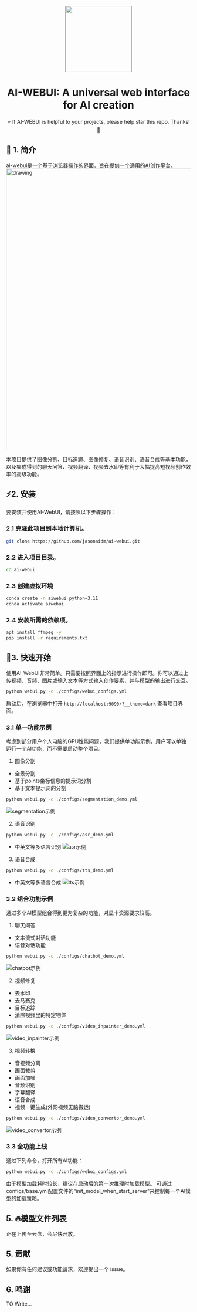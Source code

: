 <div align="center">

<div class="logo">
   <a href="">
      <img src="assets/AI-logo.png" style="width:180px">
   </a>
</div>

<h1>AI-WEBUI: A universal web interface for AI creation</h1>


⭐ If AI-WEBUI is helpful to your projects, please help star this repo. Thanks! 🤗
</div>

## 🌟 1. 简介
ai-webui是一个基于浏览器操作的界面，旨在提供一个通用的AI创作平台。
<img align="center" src="assets/all_tabs_demo.gif" alt="drawing" width="768"/>

本项目提供了图像分割、目标追踪、图像修复、语音识别、语音合成等基本功能，以及集成得到的聊天问答、视频翻译、视频去水印等有利于大幅提高短视频创作效率的高级功能。

## ⚡2. 安装

要安装并使用AI-WebUI，请按照以下步骤操作：

### 2.1 克隆此项目到本地计算机。

```bash
git clone https://github.com/jasonaidm/ai-webui.git
```

### 2.2 进入项目目录。

```bash
cd ai-webui
```
### 2.3 创建虚拟环境
```bash
conda create -n aiwebui python=3.11
conda activate aiwebui
```

### 2.4 安装所需的依赖项。

```bash
apt install ffmpeg -y 
pip install -r requirements.txt
```


## 🚀3. 快速开始

使用AI-WebUI非常简单。只需要按照界面上的指示进行操作即可。你可以通过上传视频、音频、图片或输入文本等方式输入创作要素，并与模型的输出进行交互。
```bash
python webui.py -c ./configs/webui_configs.yml
```

启动后，在浏览器中打开 `http://localhost:9090/?__theme=dark` 查看项目界面。

### 3.1 单一功能示例
考虑到部分用户个人电脑的GPU性能问题，我们提供单功能示例，用户可以单独运行一个AI功能，而不需要启动整个项目。

1. 图像分割
- 全景分割
- 基于points坐标信息的提示词分割
- 基于文本提示词的分割
```bash
python webui.py -c ./configs/segmentation_demo.yml
```
![segmentation示例](./assets/segmentation_demo.gif)

2. 语音识别
```bash
python webui.py -c ./configs/asr_demo.yml
```
- 中英文等多语言识别
![asr示例](./assets/asr_demo.gif)

3. 语音合成
```bash
python webui.py -c ./configs/tts_demo.yml
```
- 中英文等多语言合成
![tts示例](./assets/tts_demo.gif)


### 3.2 组合功能示例
通过多个AI模型组合得到更为复杂的功能，对显卡资源要求较高。
1. 聊天问答
- 文本流式对话功能
- 语音对话功能
```bash
python webui.py -c ./configs/chatbot_demo.yml
```
![chatbot示例](./assets/chat_demo.gif)

2. 视频修复
- 去水印
- 去马赛克
- 目标追踪
- 消除视频里的特定物体

```bash
python webui.py -c ./configs/video_inpainter_demo.yml
```
![video_inpainter示例](./assets/video_inpainter_demo.gif)

3. 视频转换
- 音视频分离
- 画面裁剪
- 画面加噪
- 音频识别
- 字幕翻译
- 语音合成
- 视频一键生成(外网视频无脑搬运)
```bash
python webui.py -c ./configs/video_convertor_demo.yml
```
![video_convertor示例](./assets/video_convertor_demo.gif)

### 3.3 全功能上线
通过下列命令，打开所有AI功能：
```bash
python webui.py -c ./configs/webui_configs.yml
```
由于模型加载耗时较长，建议在启动后的第一次推理时加载模型。
可通过configs/base.yml配置文件的"init_model_when_start_server"来控制每一个AI模型的加载策略。

## 5. 🔥模型文件列表
正在上传至云盘，会尽快开放。

## 5. 贡献

如果你有任何建议或功能请求，欢迎提出一个 issue。

## 6. 鸣谢
TO Write...
